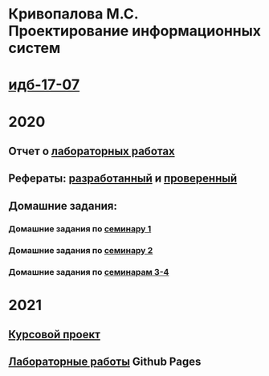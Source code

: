 # Кривопалова М.С. Проектирование информационных систем
# [идб-17-07](https://github.com/stankin/design-part-1/wiki/list-idb-17-07)
   
  
# 2020
## Отчет о [лабораторных работах](https://github.com/mayakriv/mayakriv.github.io/blob/master/отчет%20лр1-4/readme.md) 
## Рефераты: [разработанный](https://github.com/stankin/design-part-1/wiki/exam09-2) и [проверенный](https://github.com/stankin/design-part-1/wiki/exam13-2)
## Домашние задания:
### Домашние задания по [семинару 1](https://github.com/stankin/design-part-1/wiki/sem1#Кривопалова-Майя)   
### Домашние задания по [семинару 2](https://github.com/stankin/design-part-1/wiki/sem2#Кривопалова-Майя)
### Домашние задания по [семинарам 3-4](https://github.com/mayakriv/mayakriv.github.io/blob/main/семинар/семинар%203-4.md)

# 2021
## [Курсовой проект](https://github.com/mayakriv/mayakriv.github.io/wiki/Курсовой-проект-2021)
## [Лабораторные работы](https://github.com/mayakriv/mayakriv.github.io/wiki/Курсовой-проект-2021) Github Pages




